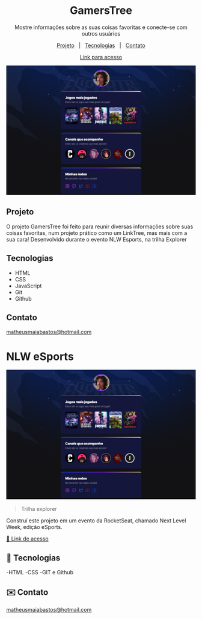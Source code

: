 <h1 align="center">GamersTree</h1>

<p align="center">
Mostre informações sobre as suas coisas favoritas e conecte-se com outros usuários

<p align="center">
<a href="#projeto">Projeto</a>&nbsp;&nbsp;&nbsp;|&nbsp;&nbsp;
<a href="#tecnologias">Tecnologias</a>&nbsp;&nbsp;&nbsp;|&nbsp;&nbsp;
<a href="#contato">Contato</a>
</p>

<div align="center">

[Link para acesso](https://maiacoding.github.io/nlw-esports-explorer/)
</div>

<p align="center">
<img alt="Page Preview" src="./.github/preview.png" witdh="100%">
</p>

## Projeto
O projeto GamersTree foi feito para reunir diversas informações sobre suas coisas favoritas, num projeto prático como um LinkTree, mas mais com a sua cara!
Desenvolvido durante o evento NLW Esports, na trilha Explorer

## Tecnologias

- HTML
- CSS
- JavaScript
- Git
- Github
  
## Contato

matheusmaiabastos@hotmail.com
















# NLW eSports

![preview](./.github/preview.png)

>Trilha explorer

Construí este projeto em um evento da RocketSeat, chamado Next Level Week, edição eSports.

[🔗 Link de acesso](https://maiacoding.github.io/nlw-esports-explorer/)


## 📡 Tecnologias

-HTML
-CSS
-GIT e Github

## ✉️ Contato

matheusmaiabastos@hotmail.com
